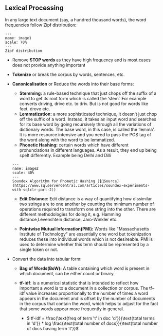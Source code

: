 ## Lexical Processing

In any large text document (say, a hundred thousand words), the word frequencies follow Zipf distribution:

```{figure} ../NLP/images/image1.PNG
---
name: image1
scale: 70%
---
Zipf distribution
```

- Remove **STOP words** as they have high frequency and is most cases does not provide anything important
- **Tokenize** or break the corpus by words, sentences, etc.
- **Canonicalisation** or Reduce the words into their base forms:
	- **Stemming:** a rule-based technique that just chops off the suffix of a word to get its root form which is called the ‘stem’. For example converts driving, drive etc. to driv. But is not good for words like feet, drove etc.
	- **Lemmatization:** a more sophisticated technique, it doesn’t just chop off the suffix of a word. Instead, it takes an input word and searches for its base word by going recursively through all the variations of dictionary words. The base word, in this case, is called the ‘lemma’. It is more resource intensive and you need to pass the POS tag of the word along with the word to be lemmatized.
	- **Phonetic Hashing:** certain words which have different pronunciations in different languages. As a result, they end up being spelt differently. Example being Delhi and Dilli

	```{figure} ../NLP/images/image2.PNG
	---
	name: image2
	scale: 40%
	---
	Soundex Algorithm for Phonetic Hashing ([📖Source](https://www.sqlservercentral.com/articles/soundex-experiments-with-sqlclr-part-2))
	```

	- **Edit Distance:** Edit distance is a way of quantifying how dissimilar two strings are to one another by counting the minimum number of operations required to transform one string into the other. There are different methodologies for doing it, e.g. Hamming distance,Levenshtein distance, Jaro-Winkler etc.
	
	- **Pointwise Mutual Information(PMI):** Words like "Massachusetts Institute of Technology" are essentially one word but tokenization reduces these into individual words which is not desireable. PMI is used to determine whether this term should be represented by a single token or not.

- Convert the data into tabular form:
	- **Bag of Words(BoW):** A table containing which word is present in which document, can be either count or binary
	- **tf-idf:** is a numerical statistic that is intended to reflect how important a word is to a document in a collection or corpus. The tf–idf value increases proportionally to the number of times a word appears in the document and is offset by the number of documents in the corpus that contain the word, which helps to adjust for the fact that some words appear more frequently in general. 

		- $ tf-idf = \frac{\text{freq of term 't' in doc 'd'}}{\text{total terms in 'd'}} * log \frac{\text{total number of docs}}{\text{total number of docs having term 't'}}$